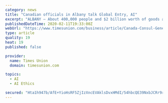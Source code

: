 ```yaml
---
category: news
title: "Canadian officials in Albany talk Global Entry, AI"
excerpt: "ALBANY — About 400,000 people and $2 billion worth of goods and services pass between the United States and Canada every day. But there are concerns that flow may slow in New York after last week's decision by the Department of Homeland Security to temporarily bar residents in the state from enrolling in the Global Entry program that expedited processing through border checkpoints for pre-screened travelers."
publishedDateTime: 2020-02-11T19:33:00Z
webUrl: "https://www.timesunion.com/business/article/Canada-Consul-General-15047600.php"
type: article
quality: 19
heat: 19
published: false

provider:
  name: Times Union
  domain: timesunion.com

topics:
  - AI
  - AI Ethics

secured: "Hta1h947b/AfE+YioHsRF5ZjIzXncEVAklsDvxHMdI/54hbcQE39NxbJCRr9rcUX2cJaHdn7O7yNFl6MTyFUr5tZ6AGdQ5P/0p8UcHPBw+tH53OOsRGIHT5Z9wW9a7XkI+1uGOJGlTtc/Dir/U2qKZu5CIwfxE+oY6KxelJPwdlPmdqHgxRYD5uq4Z3kb+FI8YMi261pmR2TEhlJYajBddgtmfND95aaTBWOvUfu+FQBzMohbu3csogyoOxgPi1Ak0cAI1DDv36OULPgY3RtOSBnv8laH8vqXVmspCj+XjydH3vU8jkUbZmwE/se80LlXGoInGKVLWm7/+4/2XnsB8PAagY6bnaiN8df/pO2+0QCsr5XF3XGpT9ljs6FHqrM5v7RCXql/kFyNEQwSHRWfEnW3B2WwrQsHDD95RnmoH/IJRBusDJCwmFVE37KaBTkfXAW87ryALcjKQDhylF7+V7jZTvBzOI2WuiSGnQPMyM=;jwUbItEAswdC6/MtnLTcLg=="
---
```


